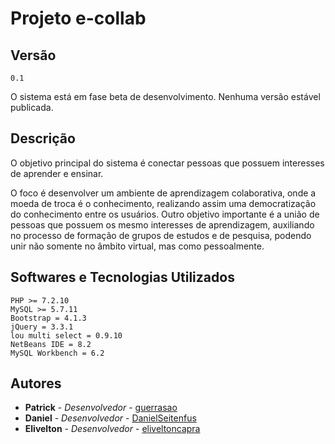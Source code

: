 # Projeto e-collab

## Versão

```
0.1
```
O sistema está em fase beta de desenvolvimento. Nenhuma versão estável publicada.

## Descrição

O objetivo principal do sistema é conectar pessoas que possuem interesses de aprender e ensinar.

O foco é desenvolver um ambiente de aprendizagem colaborativa, onde a moeda de troca é o conhecimento, realizando assim uma democratização do conhecimento entre os usuários. Outro objetivo importante é a união de pessoas que possuem os mesmo interesses de aprendizagem, auxiliando no processo de formação de grupos de estudos e de pesquisa, podendo unir não somente no âmbito virtual, mas como pessoalmente.


## Softwares e Tecnologias Utilizados

```
PHP >= 7.2.10
MySQL >= 5.7.11
Bootstrap = 4.1.3
jQuery = 3.3.1
lou multi select = 0.9.10
NetBeans IDE = 8.2
MySQL Workbench = 6.2
```

## Autores

* **Patrick** - *Desenvolvedor* - [guerrasao](https://github.com/guerrasao)
* **Daniel** - *Desenvolvedor* - [DanielSeitenfus](https://github.com/DanielSeitenfus)
* **Elivelton** - *Desenvolvedor* - [eliveltoncapra](https://github.com/eliveltoncapra)